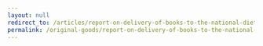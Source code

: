 ```yaml
---
layout: null
redirect_to: /articles/report-on-delivery-of-books-to-the-national-diet-library/
permalink: /original-goods/report-on-delivery-of-books-to-the-national-diet-library/
---
```

